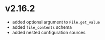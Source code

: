 # v2.16.2

* added optional argument to `File.get_value`
* added `file_contents` schema 
* added nested configuration sources
